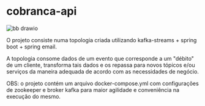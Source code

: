 # cobranca-api
![bb drawio](https://github.com/vinicius-gomes/cobranca/assets/42249465/d3176737-be11-4841-b95d-cbf8e8f1ff78)

O projeto consiste numa topologia criada utilizando kafka-streams + spring boot + spring email.

A topologia consome dados de um evento que corresponde a um "débito" de um cliente, transforma tais dados e os repassa para novos tópicos e/ou serviços da maneira adequada de acordo com as necessidades de negócio.

OBS: o projeto contém um arquivo docker-compose.yml com configurações de zookeeper e broker kafka para maior agilidade e conveniência na execução do mesmo.
